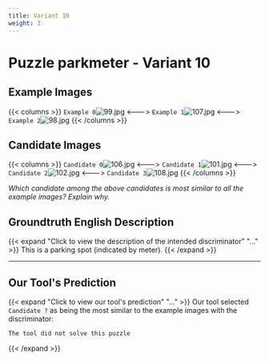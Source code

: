 ```yaml
---
title: Variant 10
weight: 3
---
```


# Puzzle parkmeter - Variant 10

## Example Images
{{< columns >}}
`Example 0`![99.jpg](/natscene-data/images/99.jpg)
<--->
`Example 1`![107.jpg](/natscene-data/images/107.jpg)
<--->
`Example 2`![98.jpg](/natscene-data/images/98.jpg)
{{< /columns >}}

## Candidate Images
{{< columns >}}
`Candidate 0`![106.jpg](/natscene-data/images/106.jpg)
<--->
`Candidate 1`![101.jpg](/natscene-data/images/101.jpg)
<--->
`Candidate 2`![102.jpg](/natscene-data/images/102.jpg)
<--->
`Candidate 3`![108.jpg](/natscene-data/images/108.jpg)
{{< /columns >}}

*Which candidate among the above candidates is most similar to all the example images? Explain why.*

## Groundtruth English Description

{{< expand "Click to view the description of the intended discriminator" "..." >}}
This is a parking spot (indicated by meter).
{{< /expand >}}

---



## Our Tool's Prediction

{{< expand "Click to view our tool's prediction" "..." >}}
Our tool selected `Candidate ?` as being the most similar to the example images with the discriminator:
```plaintext
The tool did not solve this puzzle
```
{{< /expand >}}
